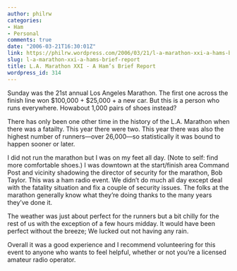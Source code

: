 ```yaml
---
author: philrw
categories:
- Ham
- Personal
comments: true
date: "2006-03-21T16:30:01Z"
link: https://philrw.wordpress.com/2006/03/21/l-a-marathon-xxi-a-hams-brief-report/
slug: l-a-marathon-xxi-a-hams-brief-report
title: L.A. Marathon XXI - A Ham’s Brief Report
wordpress_id: 314
---
```


Sunday was the 21st annual Los Angeles Marathon. The first one across
the finish line won $100,000 + $25,000 + a new car. But this is a
person who runs everywhere. Howabout 1,000 pairs of shoes instead?




There has only been one other time in the history of the L.A.
Marathon when there was a fatailty. This year there were two. This year
there was also the highest number of runners—over 26,000—so
statistically it was bound to happen sooner or later.




I did not run the marathon but I was on my feet all day. (Note to
self: find more comfortable shoes.) I was downtown at the start/finish
area Command Post and vicinity shadowing the director of security for
the marathon, Bob Taylor. This was a ham radio event. We didn’t do much
all day except deal with the fatality situation and fix a couple of
security issues. The folks at the marathon generally know what they’re
doing thanks to the many years they’ve done it.




The weather was just about perfect for the runners but a bit chilly
for the rest of us with the exception of a few hours midday. It would
have been perfect without the breeze; We lucked out not having any rain.




Overall it was a good experience and I recommend volunteering for
this event to anyone who wants to feel helpful, whether or not you’re a
licensed amateur radio operator.




